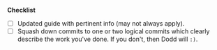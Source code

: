 <!--
Thank you for taking the time to open a pull request!
Please review the checklist below and perform each of
the applicable tasks. ❤️!
-->
**Checklist**
- [ ] Updated guide with pertinent info (may not always apply). <!-- Mark complete if nothing to do. -->
- [ ] Squash down commits to one or two logical commits which clearly describe the work you've done. If you don't, then Dodd will `:)`.
